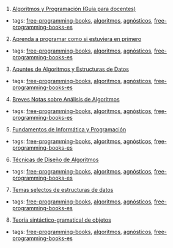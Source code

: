 1. [Algoritmos y Programación (Guía para docentes)](http://www.eduteka.org/pdfdir/AlgoritmosProgramacion.pdf)
  * tags: [free-programming-books](tags/free-programming-books.md), [algoritmos](tags/algoritmos.md), [agnósticos](tags/agnósticos.md), [free-programming-books-es](tags/free-programming-books-es.md)
2. [Aprenda a programar como si estuviera en primero](http://www1.ceit.es/asignaturas/Informat1/ayudainf/aprendainf/Programar/Programar.pdf)
  * tags: [free-programming-books](tags/free-programming-books.md), [algoritmos](tags/algoritmos.md), [agnósticos](tags/agnósticos.md), [free-programming-books-es](tags/free-programming-books-es.md)
3. [Apuntes de Algoritmos y Estructuras de Datos](https://146fd953-a-62cb3a1a-s-sites.googlegroups.com/site/prog3unlp/home/exp_algoritmos.pdf)
  * tags: [free-programming-books](tags/free-programming-books.md), [algoritmos](tags/algoritmos.md), [agnósticos](tags/agnósticos.md), [free-programming-books-es](tags/free-programming-books-es.md)
4. [Breves Notas sobre Análisis de Algoritmos](http://lya.fciencias.unam.mx/jloa/publicaciones/analisisdeAlgoritmos.pdf)
  * tags: [free-programming-books](tags/free-programming-books.md), [algoritmos](tags/algoritmos.md), [agnósticos](tags/agnósticos.md), [free-programming-books-es](tags/free-programming-books-es.md)
5. [Fundamentos de Informática y Programación](http://robotica.uv.es/Libro/Indice.html)
  * tags: [free-programming-books](tags/free-programming-books.md), [algoritmos](tags/algoritmos.md), [agnósticos](tags/agnósticos.md), [free-programming-books-es](tags/free-programming-books-es.md)
6. [Técnicas de Diseño de Algoritmos ](http://www.lcc.uma.es/~av/Libro/indice.html)
  * tags: [free-programming-books](tags/free-programming-books.md), [algoritmos](tags/algoritmos.md), [agnósticos](tags/agnósticos.md), [free-programming-books-es](tags/free-programming-books-es.md)
7. [Temas selectos de estructuras de datos](http://lya.fciencias.unam.mx/jloa/publicaciones/estructurasdeDatos.pdf)
  * tags: [free-programming-books](tags/free-programming-books.md), [algoritmos](tags/algoritmos.md), [agnósticos](tags/agnósticos.md), [free-programming-books-es](tags/free-programming-books-es.md)
8. [Teoría sintáctico-gramatical de objetos](http://www.bubok.es/libros/219288/Teoria-sintacticogramatical-de-objetos)
  * tags: [free-programming-books](tags/free-programming-books.md), [algoritmos](tags/algoritmos.md), [agnósticos](tags/agnósticos.md), [free-programming-books-es](tags/free-programming-books-es.md)
